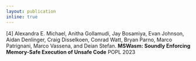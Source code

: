 ```yaml
---
layout: publication
inline: true
---
```


<tr valign="top">
<td class="bibtexnumber" align="right">
[4]
</td>
<td class="bibtexitem">
Alexandra E. Michael, Anitha Gollamudi, Jay Bosamiya, Evan Johnson, Aidan Denlinger, Craig Disselkoen, Conrad Watt, Bryan Parno, Marco Patrignani, Marco Vassena, and Deian Stefan.
<b>MSWasm: Soundly Enforcing Memory-Safe Execution of Unsafe Code</b>
POPL 2023 <br> 
<!-- [ 
<a href="https://dl.acm.org/doi/pdf/10.1145/3498688">paper</a>
 | 
<a href="https://github.com/PLSysSec/mswasm-wasi-sdk">code</a>
 | 
<a href="https://cseweb.ucsd.edu//~dstefan/pubs/kolosick:2022:isolation.bib">bibtex</a>
] -->

</td>
</tr>

